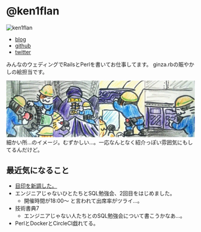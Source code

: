 # @ken1flan

![ken1flan](https://gravatar.com/avatar/6d5dbb7f4489227b5e85860f37bceb52?s=120)

- [blog](https://www.tumblr.com/blog/ken1flan)
- [github](https://github.com/ken1flan)
- [twitter](https://twitter.com/ken1flan)

みんなのウェディングでRailsとPerlを書いてお仕事してます。
ginza.rbの賑やかしの絵担当です。

![](https://github.com/ken1flan/ginzarb_images/raw/master/72nd.jpg)
細かい所…のイメージ。むずかしい…。一応なんとなく紹介っぽい雰囲気にもしてるんだけど。

## 最近気になること
- [目印を新調した。](https://suzuri.jp/ken1flan/1890467/sacoche/m/natural)
- エンジニアじゃないひとたちとSQL勉強会、2回目をはじめました。
  - 開催時間が18:00〜 と言われて出席率がツライ…。
- 技術書典7
  - エンジニアじゃない人たちとのSQL勉強会について書こうかなあ…。
- PerlとDockerとCircleCI戯れてる。
